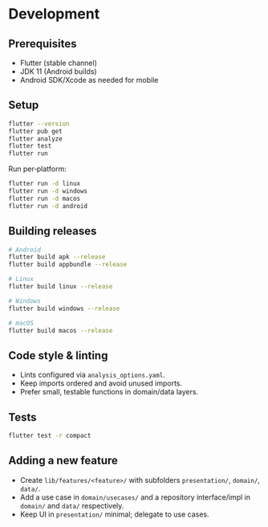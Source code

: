# Development

## Prerequisites

- Flutter (stable channel)
- JDK 11 (Android builds)
- Android SDK/Xcode as needed for mobile

## Setup

```bash
flutter --version
flutter pub get
flutter analyze
flutter test
flutter run
```

Run per‑platform:

```bash
flutter run -d linux
flutter run -d windows
flutter run -d macos
flutter run -d android
```

## Building releases

```bash
# Android
flutter build apk --release
flutter build appbundle --release

# Linux
flutter build linux --release

# Windows
flutter build windows --release

# macOS
flutter build macos --release
```

## Code style & linting

- Lints configured via `analysis_options.yaml`.
- Keep imports ordered and avoid unused imports.
- Prefer small, testable functions in domain/data layers.

## Tests

```bash
flutter test -r compact
```

## Adding a new feature

- Create `lib/features/<feature>/` with subfolders `presentation/`, `domain/`, `data/`.
- Add a use case in `domain/usecases/` and a repository interface/impl in `domain/` and `data/` respectively.
- Keep UI in `presentation/` minimal; delegate to use cases.
